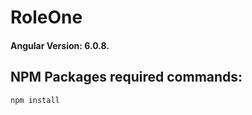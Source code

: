 # RoleOne

#### Angular Version: 6.0.8.

## NPM Packages required commands:

```shell
npm install
```


